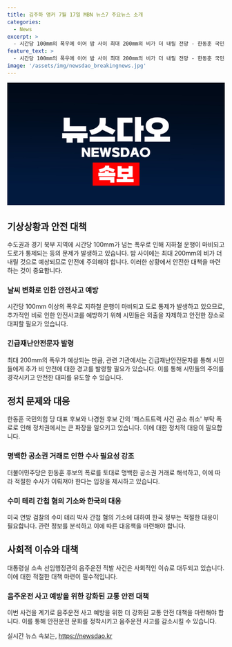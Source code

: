 ```yaml
---
title: 김주하 앵커 7월 17일 MBN 뉴스7 주요뉴스 소개
categories:
  - News
excerpt: >
  - 시간당 100mm의 폭우에 이어 밤 사이 최대 200mm의 비가 더 내릴 전망 - 한동훈 국민의힘 당 대표 후보, 나경원 후보로부터 패스트트랙 사건 공소 취소 부탁 폭로 - 미국 연방 검찰, 한국계 수미 테리 박사 간첩 혐의로 기소 - 대통령실 소속 선임행정관, 음주운전으로 적발되어 혈중알코올농도가 면허 취소 수준으로 확인
feature_text: >
  - 시간당 100mm의 폭우에 이어 밤 사이 최대 200mm의 비가 더 내릴 전망 - 한동훈 국민의힘 당 대표 후보, 나경원 후보로부터 패스트트랙 사건 공소 취소 부탁 폭로 - 미국 연방 검찰, 한국계 수미 테리 박사 간첩 혐의로 기소 - 대통령실 소속 선임행정관, 음주운전으로 적발되어 혈중알코올농도가 면허 취소 수준으로 확인
image: '/assets/img/newsdao_breakingnews.jpg'
---
```


<p><img src="/assets/img/newsdao_breakingnews.jpg" alt="koreaapp 속보" /></p>

<h2 data-ke-size="size26">기상상황과 안전 대책</h2>

<p data-ke-size="size16">수도권과 경기 북부 지역에 시간당 100mm가 넘는 폭우로 인해 지하철 운행이 마비되고 도로가 통제되는 등의 문제가 발생하고 있습니다. 밤 사이에는 최대 200mm의 비가 더 내릴 것으로 예상되므로 안전에 주의해야 합니다. 이러한 상황에서 안전한 대책을 마련하는 것이 중요합니다.</p>

<h3><b>날씨 변화로 인한 안전사고 예방</b></h3>

<p data-ke-size="size16">시간당 100mm 이상의 폭우로 지하철 운행이 마비되고 도로 통제가 발생하고 있으므로, 추가적인 비로 인한 안전사고를 예방하기 위해 시민들은 외출을 자제하고 안전한 장소로 대피할 필요가 있습니다.</p>

<h3><b>긴급재난안전문자 발령</b></h3>

<p data-ke-size="size16">최대 200mm의 폭우가 예상되는 만큼, 관련 기관에서는 긴급재난안전문자를 통해 시민들에게 추가 비 안전에 대한 경고를 발령할 필요가 있습니다. 이를 통해 시민들의 주의를 경각시키고 안전한 대피를 유도할 수 있습니다.</p>

<h2 data-ke-size="size26">정치 문제와 대응</h2>

<p data-ke-size="size16">한동훈 국민의힘 당 대표 후보와 나경원 후보 간의 '패스트트랙 사건 공소 취소' 부탁 폭로로 인해 정치권에서는 큰 파장을 일으키고 있습니다. 이에 대한 정치적 대응이 필요합니다.</p>

<h3><b>명백한 공소권 거래로 인한 수사 필요성 강조</b></h3>

<p data-ke-size="size16">더불어민주당은 한동훈 후보의 폭로를 토대로 명백한 공소권 거래로 해석하고, 이에 따라 적절한 수사가 이뤄져야 한다는 입장을 제시하고 있습니다.</p>

<h3><b>수미 테리 간첩 혐의 기소와 한국의 대응</b></h3>

<p data-ke-size="size16">미국 연방 검찰의 수미 테리 박사 간첩 혐의 기소에 대하여 한국 정부는 적절한 대응이 필요합니다. 관련 정보를 분석하고 이에 따른 대응책을 마련해야 합니다.</p>

<h2 data-ke-size="size26">사회적 이슈와 대책</h2>

<p data-ke-size="size16">대통령실 소속 선임행정관의 음주운전 적발 사건은 사회적인 이슈로 대두되고 있습니다. 이에 대한 적절한 대책 마련이 필수적입니다.</p>

<h3><b>음주운전 사고 예방을 위한 강화된 교통 안전 대책</b></h3>

<p data-ke-size="size16">이번 사건을 계기로 음주운전 사고 예방을 위한 더 강화된 교통 안전 대책을 마련해야 합니다. 이를 통해 안전운전 문화를 정착시키고 음주운전 사고를 감소시킬 수 있습니다.</p>
실시간 뉴스 속보는, <a href="https://newsdao.kr" rel="dofollow">https://newsdao.kr</a>


